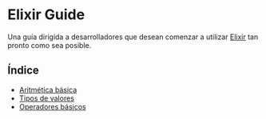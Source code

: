 # Elixir Guide

Una guía dirigida a desarrolladores que desean comenzar a utilizar [Elixir](http://elixir-lang.org) tan pronto como sea posible.

## Índice

- [Aritmética básica](01-basic-arithmetic.md)
- [Tipos de valores](02-value-types.md)
- [Operadores básicos](03-basic-operators.md)
